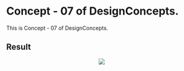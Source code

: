 Concept - 07 of DesignConcepts.
==============================

This is Concept - 07 of DesignConcepts.

Result
-----------
<p align="center">
  <img src="c7.png"/>
</p>
